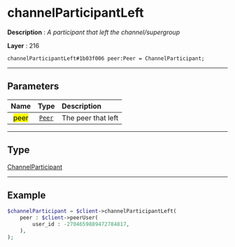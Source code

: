 # channelParticipantLeft

**Description** : *A participant that left the channel/supergroup*

**Layer** : 216

```tl
channelParticipantLeft#1b03f006 peer:Peer = ChannelParticipant;
```

---

## Parameters

| Name | Type | Description |
| :---: | :---: | :--- |
| <mark>peer</mark> | [`Peer`](type/Peer) | The peer that left |

---

## Type

[ChannelParticipant](type/ChannelParticipant)

---

## Example

```php
$channelParticipant = $client->channelParticipantLeft(
	peer : $client->peerUser(
		user_id : -2704659889472784817,
	),
);
```